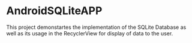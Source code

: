 # AndroidSQLiteAPP
This project demonstartes the implementation of the SQLite Database as well as its usage in the RecyclerView for display of data to the user.
